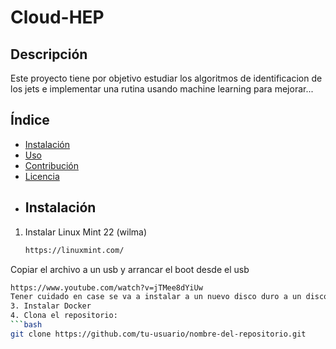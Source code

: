 # Cloud-HEP
## Descripción
Este proyecto tiene por objetivo estudiar los algoritmos de identificacion de los jets e implementar una rutina usando machine learning para mejorar...
## Índice
- [Instalación](#instalación)
- [Uso](#uso)
- [Contribución](#contribución)
- [Licencia](#licencia)
- ## Instalación
1. Instalar Linux Mint 22 (wilma)
   ```bash
   https://linuxmint.com/
Copiar el archivo a un usb y arrancar el boot desde el usb
   ```bash
   https://www.youtube.com/watch?v=jTMee8dYiUw
Tener cuidado en case se va a instalar a un nuevo disco duro a un disco que ya tiene windows para hacer correctamente las particiones.
3. Instalar Docker
4. Clona el repositorio:
   ```bash
   git clone https://github.com/tu-usuario/nombre-del-repositorio.git
